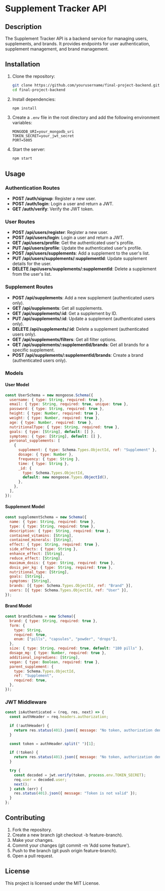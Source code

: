 # Supplement Tracker API

## Description

The Supplement Tracker API is a backend service for managing users, supplements, and brands. It provides endpoints for user authentication, supplement management, and brand management.

## Installation

1. Clone the repository:

   ```bash
   git clone https://github.com/yourusername/final-project-backend.git
   cd final-project-backend
   ```

2. Install dependencies:

   ```bash
   npm install
   ```

3. Create a `.env` file in the root directory and add the following environment variables:

   ```env
   MONGODB_URI=your_mongodb_uri
   TOKEN_SECRET=your_jwt_secret
   PORT=5005
   ```

4. Start the server:
   ```bash
   npm start
   ```

## Usage

### Authentication Routes

- **POST /auth/signup**: Register a new user.
- **POST /auth/login**: Login a user and return a JWT.
- **GET /auth/verify**: Verify the JWT token.

### User Routes

- **POST /api/users/register**: Register a new user.
- **POST /api/users/login**: Login a user and return a JWT.
- **GET /api/users/profile**: Get the authenticated user's profile.
- **PUT /api/users/profile**: Update the authenticated user's profile.
- **POST /api/users/supplements**: Add a supplement to the user's list.
- **PUT /api/users/supplements/:supplementId**: Update supplement details for the user.
- **DELETE /api/users/supplements/:supplementId**: Delete a supplement from the user's list.

### Supplement Routes

- **POST /api/supplements**: Add a new supplement (authenticated users only).
- **GET /api/supplements**: Get all supplements.
- **GET /api/supplements/:id**: Get a supplement by ID.
- **PUT /api/supplements/:id**: Update a supplement (authenticated users only).
- **DELETE /api/supplements/:id**: Delete a supplement (authenticated users only).
- **GET /api/supplements/filters**: Get all filter options.
- **GET /api/supplements/:supplementId/brands**: Get all brands for a specific supplement.
- **POST /api/supplements/:supplementId/brands**: Create a brand (authenticated users only).

### Models

#### User Model

```javascript
const UserSchema = new mongoose.Schema({
  username: { type: String, required: true },
  email: { type: String, required: true, unique: true },
  password: { type: String, required: true },
  height: { type: Number, required: true },
  weight: { type: Number, required: true },
  age: { type: Number, required: true },
  nutritionalType: { type: String, required: true },
  goals: { type: [String], default: [] },
  symptoms: { type: [String], default: [] },
  personal_supplements: [
    {
      supplement: { type: Schema.Types.ObjectId, ref: "Supplement" },
      dosage: { type: Number },
      frequency: { type: String },
      time: { type: String },
      _id: {
        type: Schema.Types.ObjectId,
        default: new mongoose.Types.ObjectId(),
      },
    },
  ],
});
```

#### Supplement Model

```javascript
const supplementSchema = new Schema({
  name: { type: String, required: true },
  type: { type: String, required: true },
  description: { type: String, required: true },
  contained_vitamins: [String],
  contained_minerals: [String],
  effect: { type: String, required: true },
  side_effects: { type: String },
  enhance_effect: [String],
  reduce_effect: [String],
  maximum_dosis: { type: String, required: true },
  dosis_per_kg: { type: String, required: true },
  nutritional_type: [String],
  goals: [String],
  symptoms: [String],
  brands: [{ type: Schema.Types.ObjectId, ref: "Brand" }],
  users: [{ type: Schema.Types.ObjectId, ref: "User" }],
});
```

#### Brand Model

```javascript
const brandSchema = new Schema({
  brand: { type: String, required: true },
  form: {
    type: String,
    required: true,
    enum: ["pills", "capsules", "powder", "drops"],
  },
  size: { type: String, required: true, default: "180 pills" },
  dosage_mg: { type: Number, required: true },
  additional_ingrediens: [String],
  vegan: { type: Boolean, required: true },
  parent_supplement: {
    type: Schema.Types.ObjectId,
    ref: "Supplement",
    required: true,
  },
});
```

### JWT Middleware

```javascript
const isAuthenticated = (req, res, next) => {
  const authHeader = req.headers.authorization;

  if (!authHeader) {
    return res.status(401).json({ message: "No token, authorization denied" });
  }

  const token = authHeader.split(" ")[1];

  if (!token) {
    return res.status(401).json({ message: "No token, authorization denied" });
  }

  try {
    const decoded = jwt.verify(token, process.env.TOKEN_SECRET);
    req.user = decoded.user;
    next();
  } catch (err) {
    res.status(401).json({ message: "Token is not valid" });
  }
};
```

## Contributing

1. Fork the repository.
2. Create a new branch (git checkout -b feature-branch).
3. Make your changes.
4. Commit your changes (git commit -m 'Add some feature').
5. Push to the branch (git push origin feature-branch).
6. Open a pull request.

## License

This project is licensed under the MIT License.
